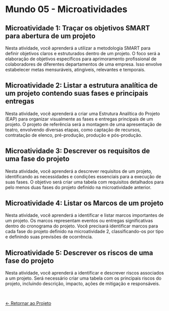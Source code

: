 # Mundo 05 - Microatividades

## Microatividade 1: Traçar os objetivos SMART para abertura de um projeto

Nesta atividade, você aprenderá a utilizar a metodologia SMART para definir objetivos claros e estruturados dentro de um projeto. O foco será a elaboração de objetivos específicos para aprimoramento profissional de colaboradores de diferentes departamentos de uma empresa. Isso envolve estabelecer metas mensuráveis, atingíveis, relevantes e temporais.

## Microatividade 2: Listar a estrutura analítica de um projeto contendo suas fases e principais entregas

Nesta atividade, você aprenderá a criar uma Estrutura Analítica do Projeto (EAP) para organizar visualmente as fases e entregas principais de um projeto. O projeto de referência será a montagem de uma apresentação de teatro, envolvendo diversas etapas, como captação de recursos, contratação de elenco, pré-produção, produção e pós-produção.

## Microatividade 3: Descrever os requisitos de uma fase do projeto

Nesta atividade, você aprenderá a descrever requisitos de um projeto, identificando as necessidades e condições essenciais para a execução de suas fases. O objetivo será criar uma tabela com requisitos detalhados para pelo menos duas fases do projeto definido na microatividade anterior.

## Microatividade 4: Listar os Marcos de um projeto

Nesta atividade, você aprenderá a identificar e listar marcos importantes de um projeto. Os marcos representam eventos ou entregas significativas dentro do cronograma do projeto. Você precisará identificar marcos para cada fase do projeto definido na microatividade 2, classificando-os por tipo e definindo suas previsões de ocorrência.

## Microatividade 5: Descrever os riscos de uma fase do projeto

Nesta atividade, você aprenderá a identificar e descrever riscos associados a um projeto. Será necessário criar uma tabela com os principais riscos do projeto, incluindo descrição, impacto, ações de mitigação e responsáveis.

<br>
  
[<- Retornar ao Projeto](https://github.com/GilvanPOliveira/FullStack/tree/main/Mundo05/gerenciarProjeto)




